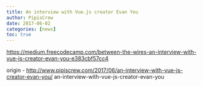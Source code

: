 ```yaml
---
title: An interview with Vue.js creator Evan You
author: PipisCrew
date: 2017-06-02
categories: [news]
toc: true
---
```


https://medium.freecodecamp.com/between-the-wires-an-interview-with-vue-js-creator-evan-you-e383cbf57cc4

origin - http://www.pipiscrew.com/2017/06/an-interview-with-vue-js-creator-evan-you/ an-interview-with-vue-js-creator-evan-you